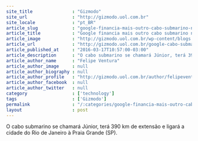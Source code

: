 ```yaml
---
site_title               : "Gizmodo"
site_url                 : "http://gizmodo.uol.com.br"
site_locale              : "pt_BR"
article_slug             : "google-financia-mais-outro-cabo-submarino-no-brasil-desta-vez-ligando-rio-a-sao-paulo"
article_title            : "Google financia mais outro cabo submarino no Brasil, desta vez ligando Rio a São Paulo"
article_image            : "http://gizmodo.uol.com.br/wp-content/blogs.dir/8/files/2015/05/Cabos-submarinos1.jpg"
article_url              : "http://gizmodo.uol.com.br/google-cabo-submarino-brasil-3/"
article_published_at     : "2016-03-17T10:57:00-03:00"
article_description      : "O cabo submarino se chamará Júnior, terá 390 km de extensão e ligará a cidade do Rio de Janeiro à Praia Grande (SP)."
article_author_name      : "Felipe Ventura"
article_author_image     : null
article_author_biography : null
article_author_profile   : "http://gizmodo.uol.com.br/author/felipeventura/"
article_author_facebook  : null
article_author_twitter   : null
category                 : ['technology']
tags                     : ['Gizmodo']
permalink                : "/:categories/google-financia-mais-outro-cabo-submarino-no-brasil-desta-vez-ligando-rio-a-sao-paulo/"
layout                   : post
---
```


O cabo submarino se chamará Júnior, terá 390 km de extensão e ligará a cidade do Rio de Janeiro à Praia Grande (SP).
